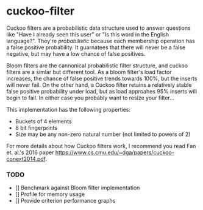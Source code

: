 # cuckoo-filter
Cuckoo filters are a probabilistic data structure used to answer questions like "Have I already seen this user" or "Is this word in the English language?". They're _probabilistic_ because each membership operation has a false positive probability. It guarnatees that there will never be a false negative, but may have a low chance of false positives.

Bloom filters are the cannonical probabilistic filter structure, and cuckoo filters are a simlar but different tool. As a bloom filter's load factor increases, the chance of false positive trends towards 100%, but the inserts will never fail. On the other hand, a Cuckoo filter retains a relatively stable false positive probability under load, but as load approahes 95% inserts will begin to fail. In either case you probably want to resize your filter...

This implementation has the following properties:
- Buckets of 4 elements
- 8 bit fingerprints
- Size may be any non-zero natural number (not limited to powers of 2)

For more details about how Cuckoo filters work, I recommend you read Fan et. al.'s 2016 paper https://www.cs.cmu.edu/~dga/papers/cuckoo-conext2014.pdf.

### TODO
- [] Benchmark against Bloom filter implementation
- [] Profile for memory usage
- [] Provide criterion performance graphs
